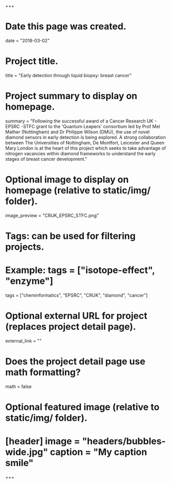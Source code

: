 +++
# Date this page was created.
date = "2018-03-02"
# Project title.
title = "Early detection through liquid biopsy: breast cancer"
# Project summary to display on homepage.
summary = "Following the successful award of a Cancer Research UK - EPSRC -STFC grant to the 'Quantum Leapers' consortium led by Prof Mel Mather (Nottingham) and Dr Philippe Wilson (DMU), the use of novel diamond sensors in early detection is being explored. A strong collaboration between The Universities of Nottingham, De Montfort, Leicester and Queen Mary London is at the heart of this project which seeks to take advantage of nitrogen vacancies within diamond frameworks to understand the early stages of breast cancer development."
# Optional image to display on homepage (relative to static/img/ folder).
image_preview = "CRUK_EPSRC_STFC.png"
# Tags: can be used for filtering projects.
# Example: tags = ["isotope-effect", "enzyme"]
tags = ["cheminformatics", "EPSRC", "CRUK", "diamond", "cancer"]
# Optional external URL for project (replaces project detail page).
external_link = ""
# Does the project detail page use math formatting?
math = false
# Optional featured image (relative to static/img/ folder).
# [header] image = "headers/bubbles-wide.jpg" caption = "My caption smile"
+++
